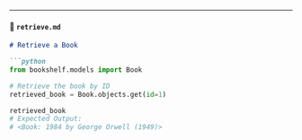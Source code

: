 
---

#### 📄 `retrieve.md`
```markdown
# Retrieve a Book

```python
from bookshelf.models import Book

# Retrieve the book by ID
retrieved_book = Book.objects.get(id=1)

retrieved_book
# Expected Output:
# <Book: 1984 by George Orwell (1949)>
